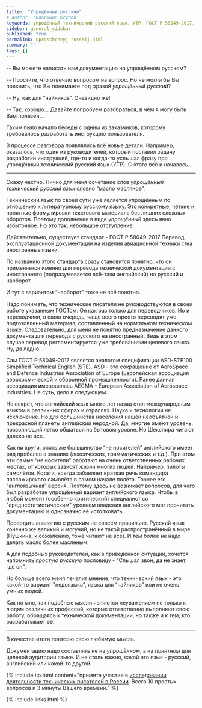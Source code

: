 ```yaml
---
title:  "Упрощённый русский"
# author: 'Владимир Юсупов'
keywords: упрощённый технический русский язык, УТР, ГОСТ Р 58049-2017, ASD-STE100, Simplified Technical English, STE, техписатель, технический писатель москва, заметки техписателя
sidebar: general_sidebar
published: true
permalink: uproschennyj-russkij.html
summary: ""
tags: []
---
```


-- Вы можете написать нам документацию на упрощённом русском?

-- Простите, что отвечаю вопросом на вопрос. Но не могли бы Вы пояснить, что Вы понимаете под фразой *упрощённый русский*?

-- Ну, как для “чайников”. Очевидно же!

-- Так, хорошо… Давайте попробуем разобраться, в чём я могу быть Вам полезен…

Таким было начало беседы с одним из заказчиков, которому требовалось разработать инструкцию пользователя. 

В процессе разговора появлялись всё новые детали. Например, оказалось, что один из руководителей, который поставил  задачу разработки инструкций, где-то и когда-то услышал фразу про упрощённый технический русский язык (УТР). С этого всё и началось…

***

Скажу честно. Лично для меня сочетание слов *упрощённый технический русский язык* словно “масло масляное”. 

Технический язык по своей сути уже является упрощённым по отношению к литературному русскому языку. Это конкретные, чёткие и понятные формулировки текстового материала без лишних сложных оборотов. Поэтому дополнение в виде *упрощённый* здесь явно избыточное. Но это так, небольшое отступление.

Действительно, существует стандарт - ГОСТ Р 58049-2017 Перевод эксплуатационной документации на изделия авиационной техники с/на иностранные языки. 

По названию этого стандарта сразу становится понятно, что он применяется именно для перевода технической документации с иностранного (подразумевается всё-таки английский) на русский и наоборот.

И тут с вариантом “наоборот” тоже не всё понятно. 

Надо понимать, что технические писатели не руководствуются в своей работе указанным ГОСТом. Он как раз только для переводчиков. Но и переводчики, в свою очередь, чаще всего просто переводят уже подготовленный материал, составленный на *нормальном* техническом языке. Следовательно, для меня не понятно предназначение данного документа для перевода с русского на иностранный. Ведь в этом случае перевод регламентируется уже требованиями целевого языка. Ну, да ладно...

Сам ГОСТ Р 58049-2017 является аналогом спецификации ASD-STE100 Simplified Technical English (STE). ASD - это сокращение от AeroSpace and Defence Industries Association of Europe (Европейская ассоциация аэрокосмической и оборонной промышленности). Ранее данная ассоциация именовалась AECMA - European Association of Aerospace Industries. Не суть, дело в следующем.

Не секрет, что английский язык много лет назад стал международным языком в различных сферах и отраслях. Наука и технологии не исключение. Но для большинства населения нашей необъятной и прекрасной планеты английский неродной. Да, многие имеют уровень, позволяющий легко общаться на бытовом уровне. Но Шекспира читают далеко не все.

Как ни крути, опять же большинство “не носителей” английского имеет ряд пробелов в знаниях (лексических, грамматических и т.д.). При этом эти самые “не носители” работают на очень ответственных рабочих местах, от которых зависят жизни многих людей. Например, пилоты самолётов. Кстати, всегда забавляет краткая речь командира пассажирского самолёта в самом начале полёта. Точнее его “англоязычная” версия. Поэтому здесь не возникает вопросов, для чего был разработан упрощённый вариант английского языка. Чтобы в любой момент (особенно критический) специалист со "среднестатистическим" уровнем владения английского мог прочитать документацию и однозначно её истолковать. 

Проводить аналогию с русским не совсем правильно. Русский язык конечно же великий и могучий, но не такой распространённый в мире (Пушкина, к сожалению, тоже читают не все). И тем более не надо делать масло более масленым. 

А для подобных руководителей, как в приведённой ситуации, хочется напомнить *простую русскую* пословицу - "Слышал звон, да не знает, где он".

Но больше всего меня печалит мнение, что технический язык - это какой-то вариант "недоязыка", языка для “чайников” или не очень умных людей. 

Как по мне, так подобные мысли являются неуважением не только к людям различных профессий, которые ответственно выполняют свою работу, обращаясь к технической документации, но также и к тем, кто разрабатывает её.

***

В качестве итога повторю свою любимую мысль.

Документацию надо составлять не на *упрощённом*, а на *понятном* для целевой аудитории языке. И не столь важно, какой это язык - русский, английский или какой-то другой.

{% include tip.html content="примите участие в [исследовании деятельности технических писателей в России](https://techwritex.ru/survey.html). Всего 10 простых вопросов и 3 минуты Вашего времени." %}

{% include links.html %}
